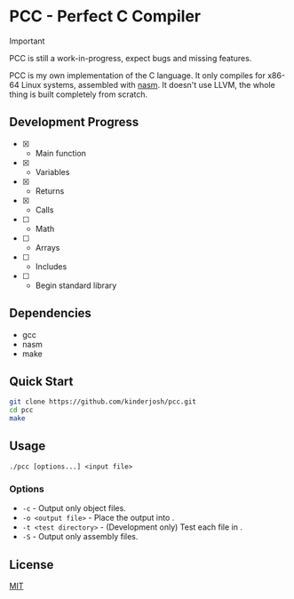 # PCC - Perfect C Compiler

> [!IMPORTANT]
> PCC is still a work-in-progress, expect bugs and missing features.

PCC is my own implementation of the C language. It only compiles for x86-64 Linux systems, assembled with [nasm](https://nasm.us). It doesn't use LLVM, the whole thing is built completely from scratch.

## Development Progress

- [x] - Main function
- [x] - Variables
- [x] - Returns
- [x] - Calls
- [ ] - Math
- [ ] - Arrays
- [ ] - Includes
- [ ] - Begin standard library

## Dependencies

- gcc
- nasm
- make

## Quick Start

```bash
git clone https://github.com/kinderjosh/pcc.git
cd pcc
make
```

## Usage

```
./pcc [options...] <input file>
```

### Options

- ```-c``` - Output only object files.
- ```-o <output file>``` - Place the output into <output file>.
- ```-t <test directory>``` - (Development only) Test each file in <test directory>.
- ```-S``` - Output only assembly files.

## License

[MIT](./LICENSE)